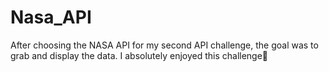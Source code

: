 # Nasa_API

After choosing the NASA API for my second API challenge, the goal was to grab and display the data. I absolutely enjoyed this challenge🌸
